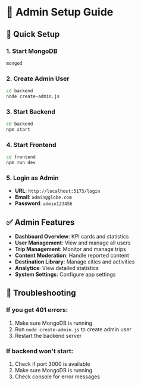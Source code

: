 # 👑 Admin Setup Guide

## 🚀 Quick Setup

### 1. Start MongoDB
```bash
mongod
```

### 2. Create Admin User
```bash
cd backend
node create-admin.js
```

### 3. Start Backend
```bash
cd backend
npm start
```

### 4. Start Frontend
```bash
cd frontend
npm run dev
```

### 5. Login as Admin
- **URL**: `http://localhost:5173/login`
- **Email**: `admin@globe.com`
- **Password**: `admin123456`

## ✅ Admin Features

- **Dashboard Overview**: KPI cards and statistics
- **User Management**: View and manage all users
- **Trip Management**: Monitor and manage trips
- **Content Moderation**: Handle reported content
- **Destination Library**: Manage cities and activities
- **Analytics**: View detailed statistics
- **System Settings**: Configure app settings

## 🔧 Troubleshooting

### If you get 401 errors:
1. Make sure MongoDB is running
2. Run `node create-admin.js` to create admin user
3. Restart the backend server

### If backend won't start:
1. Check if port 3000 is available
2. Make sure MongoDB is running
3. Check console for error messages
